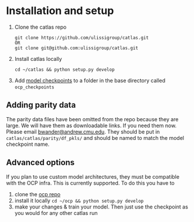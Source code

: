 # Installation and setup

1. Clone the catlas repo 
    ```
    git clone https://github.com/ulissigroup/catlas.git
    OR
    git clone git@github.com:ulissigroup/catlas.git
    ```
2. Install catlas locally
    ```
    cd ~/catlas && python setup.py develop
    ```
3. Add [model checkpoints](https://github.com/Open-Catalyst-Project/ocp/blob/main/MODELS.md) to a folder in the base directory called `ocp_checkpoints`

## Adding parity data
The parity data files have been omitted from the repo because they are large. We will have them as downloadable links. If you need them now. Please email bwander@andrew.cmu.edu. They should be put in `catlas/catlas/parity/df_pkls/` and should be named to match the model checkpoint name.

## Advanced options
If you plan to use custom model architectures, they must be compatible with the OCP infra. This is currently supported. To do this you have to
1. clone the [ocp repo](https://github.com/Open-Catalyst-Project/ocp)
2. install it locally `cd ~/ocp && python setup.py develop`
3. make your changes & train your model. Then just use the checkpoint as you would for any other catlas run
